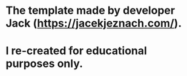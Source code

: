 # The template made by developer Jack (https://jacekjeznach.com/).
# I re-created for educational purposes only.
